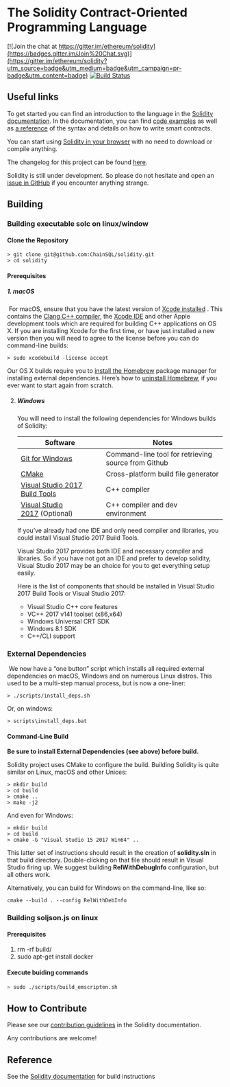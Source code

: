 # The Solidity Contract-Oriented Programming Language
[![Join the chat at https://gitter.im/ethereum/solidity](https://badges.gitter.im/Join%20Chat.svg)](https://gitter.im/ethereum/solidity?utm_source=badge&utm_medium=badge&utm_campaign=pr-badge&utm_content=badge) [![Build Status](https://travis-ci.org/ethereum/solidity.svg?branch=develop)](https://travis-ci.org/ethereum/solidity)

## Useful links
To get started you can find an introduction to the language in the [Solidity documentation](https://solidity.readthedocs.org). In the documentation, you can find [code examples](https://solidity.readthedocs.io/en/latest/solidity-by-example.html) as well as [a reference](https://solidity.readthedocs.io/en/latest/solidity-in-depth.html) of the syntax and details on how to write smart contracts.

You can start using [Solidity in your browser](http://remix.ethereum.org) with no need to download or compile anything.

The changelog for this project can be found [here](https://github.com/ethereum/solidity/blob/develop/Changelog.md).

Solidity is still under development. So please do not hesitate and open an [issue in GitHub](https://github.com/ethereum/solidity/issues) if you encounter anything strange.

## Building
### Building executable solc on linux/window

#### Clone the Repository

```
> git clone git@github.com:ChainSQL/solidity.git
> cd solidity
```

#### Prerequisites 

##### 1. macOS

​	For macOS, ensure that you have the latest version of  [Xcode installed](https://developer.apple.com/xcode/download/) . This contains the [Clang C++ compiler](https://en.wikipedia.org/wiki/Clang), the [Xcode IDE](https://en.wikipedia.org/wiki/Xcode) and other Apple development tools which are required for building C++ applications on OS X. If you are installing Xcode for the first time, or have just installed a new version then you will need to agree to the license before you can do command-line builds: 

```
> sudo xcodebuild -license accept
```

Our OS X builds require you to [install the Homebrew](http://brew.sh/) package manager for installing external dependencies. Here’s how to [uninstall Homebrew](https://github.com/Homebrew/homebrew/blob/master/share/doc/homebrew/FAQ.md#how-do-i-uninstall-homebrew), if you ever want to start again from scratch. 

2. ##### Windows

   You will need to install the following dependencies for Windows builds of Solidity: 

   | Software                                                     | Notes                                               |
   | ------------------------------------------------------------ | --------------------------------------------------- |
   | [Git for Windows](https://git-scm.com/download/win)          | Command-line tool for retrieving source from Github |
   | [CMake](https://cmake.org/download/)                         | Cross-platform build file generator                 |
   | [Visual Studio 2017 Build Tools](https://www.visualstudio.com/downloads/#build-tools-for-visual-studio-2017) | C++ compiler                                        |
   | [Visual Studio 2017](https://www.visualstudio.com/vs/) (Optional) | C++ compiler and dev environment                    |

   If you’ve already had one IDE and only need compiler and libraries, you could install Visual Studio 2017 Build Tools.

   Visual Studio 2017 provides both IDE and necessary compiler and libraries. So if you have not got an IDE and prefer to develop solidity, Visual Studio 2017 may be an choice for you to get everything setup easily.

   Here is the list of components that should be installed in Visual Studio 2017 Build Tools or Visual Studio 2017:

   - Visual Studio C++ core features
   - VC++ 2017 v141 toolset (x86,x64)
   - Windows Universal CRT SDK
   - Windows 8.1 SDK
   - C++/CLI support

### External Dependencies

​	We now have a “one button” script which installs all required external dependencies on macOS, Windows and on numerous Linux distros. This used to be a multi-step manual process, but is now a one-liner: 

```
> ./scripts/install_deps.sh
```

Or, on windows:

```
> scripts\install_deps.bat
```



#### Command-Line Build

**Be sure to install External Dependencies (see above) before build.** 

Solidity project uses CMake to configure the build. Building Solidity is quite similar on Linux, macOS and other Unices: 

```
> mkdir build
> cd build
> cmake ..
> make -j2
```

And even for Windows: 

```
> mkdir build
> cd build
> cmake -G "Visual Studio 15 2017 Win64" ..
```

This latter set of instructions should result in the creation of **solidity.sln** in that build directory. Double-clicking on that file should result in Visual Studio firing up. We suggest building **RelWithDebugInfo** configuration, but all others work.

Alternatively, you can build for Windows on the command-line, like so:

```
cmake --build . --config RelWithDebInfo
```



### Building soljson.js on linux

#### Prerequisites

1. rm -rf build/
2. sudo apt-get install docker

#### Execute buiding commands

```bash
> sudo ./scripts/build_emscripten.sh
```



## How to Contribute
Please see our [contribution guidelines](https://solidity.readthedocs.io/en/latest/contributing.html) in the Solidity documentation.

Any contributions are welcome!

## Reference

See the [Solidity documentation](https://solidity.readthedocs.io/en/latest/installing-solidity.html#building-from-source) for build instructions 
